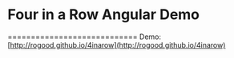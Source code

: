 # Four in a Row Angular Demo
============================
Demo: [http://rogood.github.io/4inarow](http://rogood.github.io/4inarow)

